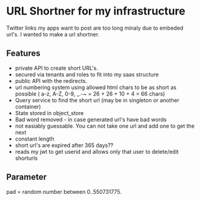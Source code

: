 # URL Shortner for my infrastructure

Twitter links my apps want to post are too long minaly due to embeded url's. I wanted to make a url shortner.

## Features

 - private API to create short URL's.
 - secured via tenants and roles to fit into my saas structure
 - public API with the redirects.
 - url numbering system using allowed html chars to be as short as possible ( a-z, A-Z, 0-9, _.-~ = 26 + 26 + 10 + 4 = 66 chars)
 - Query service to find the short url (may be in singleton or another container)
 - State stored in object_store
 - Bad word removed - in case generated url's have bad words
 - not easiably guessable. You can not take one url and add one to get the next
 - constant length
 - short url's are expired after 365 days??
 - reads my jwt to get userid and allows only that user to delete/edit shorturls



## Parameter

pad = random number between 0..550731775.